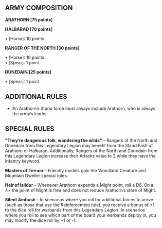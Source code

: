 ﻿## ARMY COMPOSITION

<div class="unitCard" markdown>

**ARATHORN [75 points]**

**HALBARAD [70 points]**

• [Horse]: 10 points  

**RANGER OF THE NORTH [30 points]**

• [Horse]: 10 points  
• [Spear]: 1 point  

**DÚNEDAIN [25 points]**

• [Spear]: 1 point  

</div>

## ADDITIONAL RULES

- An Arathorn’s Stand force must always include Arathorn, who is always the army’s leader.

## SPECIAL RULES

**"They’re dangerous folk, wandering the wilds"** – Rangers of the North and Dúnedain from this Legendary Legion may benefit from the Stand Fast! of Arathorn or Halbarad. Additionally, Rangers of the North and Dúnedain from this Legendary Legion increase their Attacks value to 2 while they have the Infantry keyword.

**Masters of Terrain** – Friendly models gain the Woodland Creature and Mountain Dweller special rules.

**Heir of Isildur** – Whenever Arathorn expends a Might point, roll a D6. On a 4+ the point of Might is free and does not reduce Arathorn’s store of Might.

**Silent Ambush** – In scenarios where you roll for additional forces to arrive (such as those that use the Reinforcement rule), you receive a bonus of +1 to the dice roll for warbands from this Legendary Legion. In scenarios where you roll to see which part of the board your warbands deploy in, you may modify the dice roll by +1 or -1.
